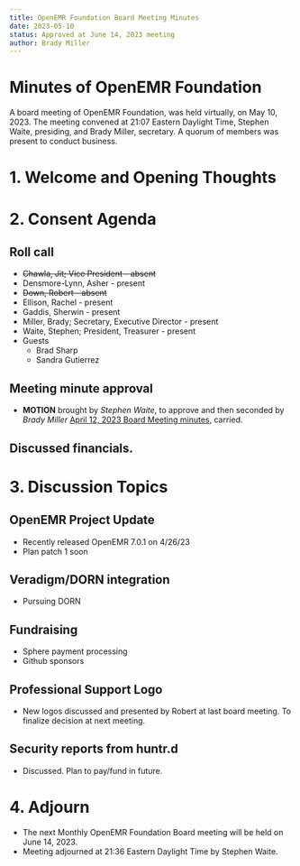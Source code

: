 ```yaml
---
title: OpenEMR Foundation Board Meeting Minutes
date: 2023-05-10
status: Approved at June 14, 2023 meeting
author: Brady Miller
---
```


# Minutes of OpenEMR Foundation

A board meeting of OpenEMR Foundation, was held virtually, on May 10, 2023. The meeting
convened at 21:07 Eastern Daylight Time, Stephen Waite, presiding, and Brady Miller, secretary.
A quorum of members was present to conduct business.

# 1. Welcome and Opening Thoughts

# 2. Consent Agenda
## Roll call
  - ~~Chawla, Jit; Vice President - absent~~
  - Densmore-Lynn, Asher - present
  - ~~Down, Robert - absent~~
  - Ellison, Rachel - present
  - Gaddis, Sherwin - present
  - Miller, Brady; Secretary, Executive Director - present
  - Waite, Stephen; President, Treasurer - present
  - Guests
    - Brad Sharp
    - Sandra Gutierrez
## Meeting minute approval
  - **MOTION** brought by _Stephen Waite_, to approve and then seconded by _Brady Miller_ [April 12, 2023 Board Meeting minutes](https://github.com/openemr/foundation-minutes/blob/master/2023-04-12-Board.md), carried.

## Discussed financials.


# 3. Discussion Topics

## OpenEMR Project Update
  - Recently released OpenEMR 7.0.1 on 4/26/23
  - Plan patch 1 soon

## Veradigm/DORN integration
  - Pursuing DORN
  
## Fundraising
  - Sphere payment processing
  - Github sponsors

## Professional Support Logo
  - New logos discussed and presented by Robert at last board meeting. To finalize decision at next meeting.

## Security reports from huntr.d
  - Discussed. Plan to pay/fund in future.

# 4. Adjourn
  - The next Monthly OpenEMR Foundation Board meeting will be held on June 14, 2023.
  - Meeting adjourned at 21:36 Eastern Daylight Time by Stephen Waite.
